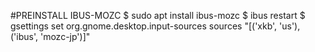 #PREINSTALL IBUS-MOZC
$ sudo apt install ibus-mozc 
$ ibus restart 
$ gsettings set org.gnome.desktop.input-sources sources "[('xkb', 'us'), ('ibus', 'mozc-jp')]"
